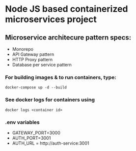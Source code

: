 # Node JS based containerized microservices project

## Microservice architecure pattern specs:

- Monorepo
- API Gateway pattern
- HTTP Proxy pattern
- Database per service pattern

### For building images & to run containers, type:

```
docker-compose up -d --build
```

### See docker logs for containers using

```
docker logs <container id>
```

### .env variables

- GATEWAY_PORT=3000
- AUTH_PORT=3001
- AUTH_URL = http://auth-service:3001
